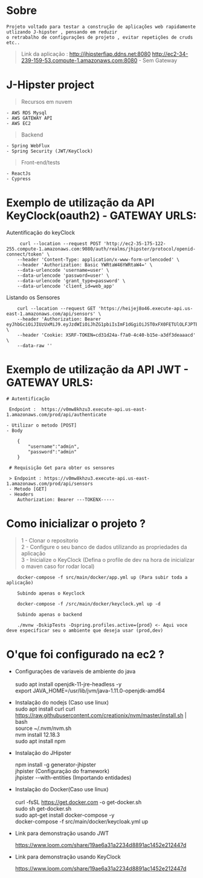 # Sobre
    
    Projeto voltado para testar a construção de aplicações web rapidamente utlizando J-hipster , pensando em reduzir
    o retrabalho de configurações de projeto , evitar repetições de cruds etc..

   > Link da aplicação : http://jhipsterfiap.ddns.net:8080
   > http://ec2-34-239-159-53.compute-1.amazonaws.com:8080 - Sem Gateway
   
# J-Hipster project

  > <p> Recursos em nuvem <br>
    - AWS RDS Mysql
    - AWS GATEWAY API
    - AWS EC2
   </p>
    
 > <p> Backend <br>
    - Spring WebFlux
    - Spring Security (JWT/KeyClock)
   </p>
  
 > <p>Front-end/tests<br>
    - ReactJs
    - Cypress
   </p>
    
  
# Exemplo de utilização da API KeyClock(oauth2) - GATEWAY URLS:
  
  Autentificação do keyClock
  
         curl --location --request POST 'http://ec2-35-175-122-255.compute-1.amazonaws.com:9080/auth/realms/jhipster/protocol/openid-connect/token' \
        --header 'Content-Type: application/x-www-form-urlencoded' \
        --header 'Authorization: Basic YWRtaW46YWRtaW4=' \
        --data-urlencode 'username=user' \
        --data-urlencode 'password=user' \
        --data-urlencode 'grant_type=password' \
        --data-urlencode 'client_id=web_app'
  

  Listando os Sensores

        curl --location --request GET 'https://heijej8o46.execute-api.us-east-1.amazonaws.com/api/sensors' \
        --header 'Authorization: Bearer eyJhbGciOiJIUzUxMiJ9.eyJzdWIiOiJhZG1pbiIsImF1dGgiOiJST0xFX0FETUlOLFJPTEVfVVNFUiIsImV4cCI6MTYyMTI4Mzg3Mn0.0CewoKZ0sceQzCSFPcaDAPydin0QSpn5u4UCpry4epTy4grEj_xgmSVt3ejeN6QCEas8CALfkPsN0qRL5UEsA' \
        --header 'Cookie: XSRF-TOKEN=cd31d24a-f7a0-4c40-b15e-a3df3deaaacd' \
        --data-raw ''
  
# Exemplo de utilização da API JWT - GATEWAY URLS:

    # Autentificação
    
     Endpoint :  https://v0mw8khzu3.execute-api.us-east-1.amazonaws.com/prod/api/authenticate
   
    - Utilizar o metodo [POST]
    - Body
    
        {
            "username":"admin",
            "password":"admin"
        }
        
     # Requisição Get para obter os sensores
     
     > Endpoint : https://v0mw8khzu3.execute-api.us-east-1.amazonaws.com/prod/api/sensors
     - Metodo [GET]
     - Headers
        Authorization: Bearer ---TOKENX-----
         
 # Como inicializar o projeto ?
 
 > 1 - Clonar o repositorio <br>
 > 2 - Configure o seu banco de dados utilizando as propriedades da aplicação <br>
 > 3 - Inicialize o KeyClock (Defina o profile de dev na hora de inicializar o maven caso for rodar local)
         
        docker-compose -f src/main/docker/app.yml up (Para subir toda a aplicação)
        
        Subindo apenas o Keyclock
        
        docker-compose -f /src/main/docker/keyclock.yml up -d 
        
        Subindo apenas o backend
        
        ./mvnw -DskipTests -Dspring.profiles.active={prod} <- Aqui voce deve especificar seu o ambiente que deseja usar (prod,dev)
         
 
 # O'que foi configurado na ec2 ?
 
- Configurações de variaveis de ambiente do java <br>  
         sudo apt install openjdk-11-jre-headless -y <br>
         export JAVA_HOME=/usr/lib/jvm/java-1.11.0-openjdk-amd64  <br>
    
- Instalação do nodejs (Caso use linux)<br>
         sudo apt install curl
         curl https://raw.githubusercontent.com/creationix/nvm/master/install.sh | bash <br>
         source ~/.nvm/nvm.sh <br>
         nvm install 12.18.3 <br>
         sudo apt install npm 
    
- Instalação do JHipster <br>  

    npm install -g generator-jhipster <br>
    jhpister (Configuração do framework) <br>
    jhpister --with-entities (Importando entidades)
   
- Instalação do Docker(Caso use linux) <br>  
     curl -fsSL https://get.docker.com -o get-docker.sh <br>
     sudo sh get-docker.sh <br>
     sudo apt-get install docker-compose -y <br> 
     docker-compose -f src/main/docker/keycloak.yml up <br>
 
 
 - Link para demonstração usando JWT
 
    https://www.loom.com/share/19ae6a31a2234d8891ac1452e212447d
    
    
 - Link para demonstração usando KeyClock
 
    https://www.loom.com/share/19ae6a31a2234d8891ac1452e212447d
